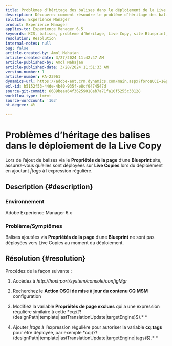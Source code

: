 ```yaml
---
title: Problèmes d’héritage des balises dans le déploiement de la Live Copy
description: Découvrez comment résoudre le problème d’héritage des balises dans le déploiement de la Live Copy dans Adobe Experience Manager.
solution: Experience Manager
product: Experience Manager
applies-to: Experience Manager 6.5
keywords: KCS, balises, problème d’héritage, Live Copy, site Blueprint, Adobe Experience Manager 6.x, AEM
resolution: Resolution
internal-notes: null
bug: false
article-created-by: Amol Mahajan
article-created-date: 3/27/2024 11:42:47 AM
article-published-by: Amol Mahajan
article-published-date: 3/28/2024 11:51:33 AM
version-number: 1
article-number: KA-23961
dynamics-url: https://adobe-ent.crm.dynamics.com/main.aspx?forceUCI=1&pagetype=entityrecord&etn=knowledgearticle&id=9826fc20-2fec-ee11-a204-6045bd0063aa
exl-id: b5152f53-44de-4b40-935f-e8cf0474547d
source-git-commit: 6689beaa64f36259018ab7a71fa10f5255c33128
workflow-type: tm+mt
source-wordcount: '163'
ht-degree: 4%

---
```


# Problèmes d’héritage des balises dans le déploiement de la Live Copy


Lors de l’ajout de balises via le <b>Propriétés de la page</b> d’une <b>Blueprint</b> site, assurez-vous qu’elles sont déployées sur <b>Live Copies</b> lors du déploiement en ajoutant *|tags* à l’expression régulière.

## Description {#description}


### <b>Environnement</b>

Adobe Experience Manager 6.x



### <b>Problème/Symptômes</b>

Balises ajoutées via <b>Propriétés de la page</b> d’une <b>Blueprint</b> ne sont pas déployées vers Live Copies au moment du déploiement.


## Résolution {#resolution}


Procédez de la façon suivante :

1. Accédez à *http://host:port/system/console/configMgr*


2. Recherchez le <b>Action OSGi de mise à jour du contenu CQ MSM</b> configuration


3. Modifiez la variable <b>Propriétés de page exclues</b> qui a une expression régulière similaire à cette *cq:(?!(designPath|template|lastTranslationUpdate|targetEngine)$).\* *


4. Ajouter *|tags* à l’expression régulière pour autoriser la variable <b>cq:tags</b> pour être déployée, par exemple *cq:(?!(designPath|template|lastTranslationUpdate|targetEngine|tags)$).\* *
